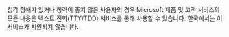<Token xmlns:xlink="http://www.w3.org/1999/xlink">청각 장애가 있거나 청력이 좋지 않은 사용자의 경우 Microsoft 제품 및 고객 서비스의 모든 내용은 텍스트 전화(TTY/TDD) 서비스를 통해 사용할 수 있습니다. 한국에서는 이 서비스가 지원되지 않습니다.</Token>

<!--HONumber=May16_HO1-->


